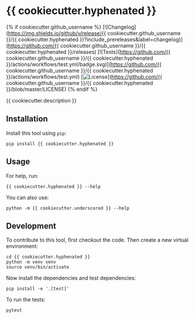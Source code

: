 # {{ cookiecutter.hyphenated }}

{% if cookiecutter.github_username %}
[![Changelog](https://img.shields.io/github/v/release/{{ cookiecutter.github_username }}/{{ cookiecutter.hyphenated }}?include_prereleases&label=changelog)](https://github.com/{{ cookiecutter.github_username }}/{{ cookiecutter.hyphenated }}/releases)
[![Tests](https://github.com/{{ cookiecutter.github_username }}/{{ cookiecutter.hyphenated }}/actions/workflows/test.yml/badge.svg)](https://github.com/{{ cookiecutter.github_username }}/{{ cookiecutter.hyphenated }}/actions/workflows/test.yml)
[![License](https://img.shields.io/badge/license-Apache%202.0-blue.svg)](https://github.com/{{ cookiecutter.github_username }}/{{ cookiecutter.hyphenated }}/blob/master/LICENSE)
{% endif %}

{{ cookiecutter.description }}

## Installation

Install this tool using `pip`:

    pip install {{ cookiecutter.hyphenated }}

## Usage

For help, run:

    {{ cookiecutter.hyphenated }} --help

You can also use:

    python -m {{ cookiecutter.underscored }} --help

## Development

To contribute to this tool, first checkout the code. Then create a new virtual environment:

    cd {{ cookiecutter.hyphenated }}
    python -m venv venv
    source venv/bin/activate

Now install the dependencies and test dependencies:

    pip install -e '.[test]'

To run the tests:

    pytest
